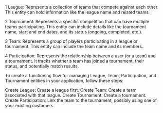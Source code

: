 1 League: Represents a collection of teams that compete against each other. This entity can hold information like the league name and related teams.

2 Tournament: Represents a specific competition that can have multiple teams participating. This entity can include details like the tournament name, start and end dates, and its status (ongoing, completed, etc.).

3 Team: Represents a group of players participating in a league or tournament. This entity can include the team name and its members.

4 Participation: Represents the relationship between a user (or a team) and a tournament. It tracks whether a team has joined a tournament, their status, and potentially match results.

To create a functioning flow for managing League, Team, Participation, and Tournament entities in your application, follow these steps:

Create League: Create a league first.
Create Team: Create a team associated with that league.
Create Tournament: Create a tournament.
Create Participation: Link the team to the tournament, possibly using one of your existing customers